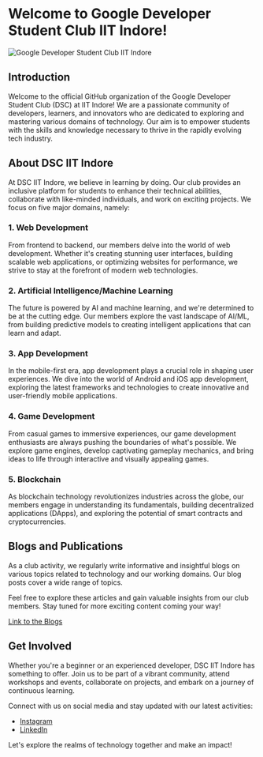 # Welcome to Google Developer Student Club IIT Indore!

![Google Developer Student Club IIT Indore](https://drive.google.com/u/0/uc?id=1eKxkd9rPDuslrbS85Rog97LNghnKxlWc&export=download)

## Introduction

Welcome to the official GitHub organization of the Google Developer Student Club (DSC) at IIT Indore! We are a passionate community of developers, learners, and innovators who are dedicated to exploring and mastering various domains of technology. Our aim is to empower students with the skills and knowledge necessary to thrive in the rapidly evolving tech industry.

## About DSC IIT Indore

At DSC IIT Indore, we believe in learning by doing. Our club provides an inclusive platform for students to enhance their technical abilities, collaborate with like-minded individuals, and work on exciting projects. We focus on five major domains, namely:

### 1. Web Development

From frontend to backend, our members delve into the world of web development. Whether it's creating stunning user interfaces, building scalable web applications, or optimizing websites for performance, we strive to stay at the forefront of modern web technologies.

### 2. Artificial Intelligence/Machine Learning

The future is powered by AI and machine learning, and we're determined to be at the cutting edge. Our members explore the vast landscape of AI/ML, from building predictive models to creating intelligent applications that can learn and adapt.

### 3. App Development

In the mobile-first era, app development plays a crucial role in shaping user experiences. We dive into the world of Android and iOS app development, exploring the latest frameworks and technologies to create innovative and user-friendly mobile applications.

### 4. Game Development

From casual games to immersive experiences, our game development enthusiasts are always pushing the boundaries of what's possible. We explore game engines, develop captivating gameplay mechanics, and bring ideas to life through interactive and visually appealing games.

### 5. Blockchain

As blockchain technology revolutionizes industries across the globe, our members engage in understanding its fundamentals, building decentralized applications (DApps), and exploring the potential of smart contracts and cryptocurrencies.

## Blogs and Publications 
As a club activity, we regularly write informative and insightful blogs on various topics related to technology and our working domains. Our blog posts cover a wide range of topics.

Feel free to explore these articles and gain valuable insights from our club members. Stay tuned for more exciting content coming your way!

[Link to the Blogs](https://gdsciiti.blogspot.com/)

## Get Involved

Whether you're a beginner or an experienced developer, DSC IIT Indore has something to offer. Join us to be part of a vibrant community, attend workshops and events, collaborate on projects, and embark on a journey of continuous learning.

Connect with us on social media and stay updated with our latest activities:

- [Instagram](https://www.instagram.com/dsc_iiti/)
- [LinkedIn](https://www.linkedin.com/company/developers-students-club-iit-indore/mycompany/)

Let's explore the realms of technology together and make an impact!
